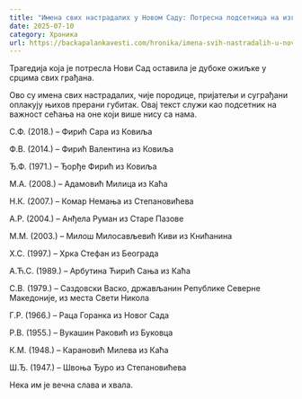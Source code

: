 ```yaml
---
title: "Имена свих настрадалих у Новом Саду: Потресна подсетница на изгубљене животе"
date: 2025-07-10
category: Хроника
url: https://backapalankavesti.com/hronika/imena-svih-nastradalih-u-novom-sadu-potresna-podsetnica-na-izgubljene-zivote/
---
```


Трагедија која је потресла Нови Сад оставила је дубоке ожиљке у срцима свих грађана.

Ово су имена свих настрадалих, чије породице, пријатељи и суграђани оплакују њихов прерани губитак. Овај текст служи као подсетник на важност сећања на оне који више нису са нама.

С.Ф. (2018.) – Фирић Сара из Ковиља

Ф.В. (2014.) – Фирић Валентина из Ковиља

Ђ.Ф. (1971.) – Ђорђе Фирић из Ковиља

М.А. (2008.) – Адамовић Милица из Каћа

Н.К. (2007.) – Комар Немања из Степановићева

А.Р. (2004.) – Анђела Руман из Старе Пазове

М.М. (2003.) – Милош Милосављевић Киви из Книћанина

Х.С. (1997.) – Хрка Стефан из Београда

А.Ћ.С. (1989.) – Арбутина Ћирић Сања из Каћа

С.В. (1979.) – Саздовски Васко, држављанин Републике Северне Македоније, из места Свети Никола

Г.Р. (1966.) – Раца Горанка из Новог Сада

Р.В. (1955.) – Вукашин Раковић из Буковца

К.М. (1948.) – Карановић Милева из Каћа

Ш.Ђ. (1947.) – Швоња Ђуро из Степановићева

Нека им је вечна слава и хвала.
